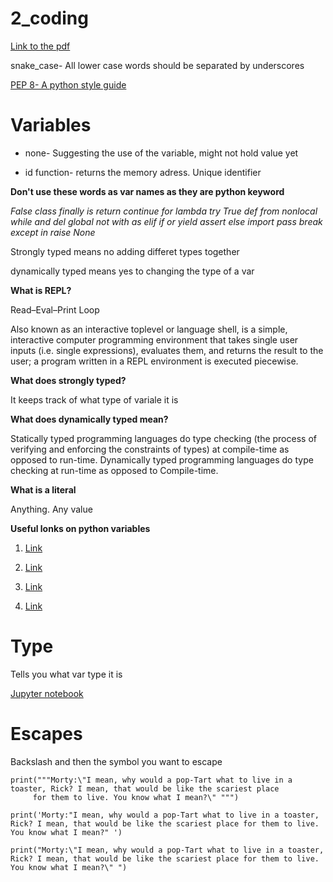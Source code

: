 # 2_coding

[Link to the pdf](https://learningcentral.cf.ac.uk/bbcswebdav/pid-4448826-dt-content-rid-7828721_2/courses/1718-CM6114/2_Coding.pdf)


snake_case- All lower case words should be separated by underscores

[PEP 8- A python style guide](https://www.python.org/dev/peps/pep-0008/)



# Variables

- none- Suggesting the use of the variable, might not hold  value yet

- id function- returns the memory adress. Unique identifier

**Don't use these words as var names as they are python keyword**

*False class finally is return
continue for lambda try True
def from nonlocal while and
del global not with as
elif if or yield assert
else import pass break except
in raise None*

Strongly typed means no adding differet types together

dynamically typed means yes to changing the type of a var

**What is REPL?**

Read–Eval–Print Loop

Also known as an interactive toplevel or language shell, is a simple, interactive computer programming environment that takes single user inputs (i.e. single expressions), evaluates them, and returns the result to the user; a program written in a REPL environment is executed piecewise.

**What does strongly typed?**

It keeps track of what type of variale it is

**What does dynamically typed mean?**

Statically typed programming languages do type checking (the process of verifying and enforcing the constraints of types) at compile-time as opposed to run-time. Dynamically typed programming languages do type checking at run-time as opposed to Compile-time.

**What is a literal**

Anything. Any value

**Useful lonks on python variables**
1)  [Link](http://python.net/~goodger/projects/pycon/2007/idiomatic/handout.html#other-languages-have-variables)

2)  [Link](http://anh.cs.luc.edu/python/hands-on/3.1/handsonHtml/variables.html)

3)  [Link](http://foobarnbaz.com/2012/07/08/understanding-python-variables/)

4)  [Link](http://www.diveintopython.net/native_data_types/declaring_variables.html)

# Type

Tells you what var type it is

[Jupyter notebook](http://localhost:8888/notebooks/My_code/Types.ipynb)

# Escapes

Backslash and then the symbol you want to escape

```
print("""Morty:\"I mean, why would a pop-Tart what to live in a toaster, Rick? I mean, that would be like the scariest place
     for them to live. You know what I mean?\" """)

print('Morty:"I mean, why would a pop-Tart what to live in a toaster, Rick? I mean, that would be like the scariest place for them to live. You know what I mean?" ')

print("Morty:\"I mean, why would a pop-Tart what to live in a toaster, Rick? I mean, that would be like the scariest place for them to live. You know what I mean?\" ")
```
